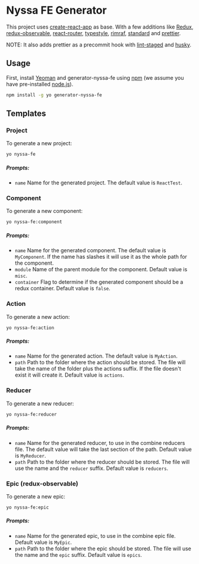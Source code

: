 # Nyssa FE Generator

This project uses [create-react-app](https://github.com/facebookincubator/create-react-app) as base. With a few additions like [Redux](http://redux.js.org/), [redux-observable](https://redux-observable.js.org/), [react-router](https://github.com/ReactTraining/react-router), [typestyle](https://github.com/typestyle/typestyle), [rimraf](https://github.com/isaacs/rimraf), [standard](https://standardjs.com/) and [prettier](https://github.com/prettier/prettier).

NOTE: It also adds prettier as a precommit hook with [lint-staged](https://github.com/okonet/lint-staged) and [husky](https://github.com/typicode/husky).

## Usage

First, install [Yeoman](http://yeoman.io) and generator-nyssa-fe using [npm](https://www.npmjs.com/) (we assume you have pre-installed [node.js](https://nodejs.org/)).

```bash
npm install -g yo generator-nyssa-fe
```

## Templates

### Project

To generate a new project:

```bash
yo nyssa-fe
```

##### Prompts:

- `name`
  Name for the generated project. The default value is `ReactTest`.

### Component

To generate a new component:

```bash
yo nyssa-fe:component
```

##### Prompts:

- `name`
  Name for the generated component. The default value is `MyComponent`. If the name has slashes it will use it as the whole path for the component.
- `module`
  Name of the parent module for the component. Default value is `misc`.
- `container`
  Flag to determine if the generated component should be a redux container. Default value is `false`.

### Action

To generate a new action:

```bash
yo nyssa-fe:action
```

##### Prompts:

- `name`
  Name for the generated action. The default value is `MyAction`.
- `path`
  Path to the folder where the action should be stored. The file will take the name of the folder plus the actions suffix. If the file doesn't exist it will create it. Default value is `actions`.

### Reducer

To generate a new reducer:

```bash
yo nyssa-fe:reducer
```

##### Prompts:

- `name`
  Name for the generated reducer, to use in the combine reducers file. The default value will take the last section of the path. Default value is `MyReducer`.
- `path`
  Path to the folder where the reducer should be stored. The file will use the name and the `reducer` suffix. Default value is `reducers`.

### Epic (redux-observable)

To generate a new epic:

```bash
yo nyssa-fe:epic
```

##### Prompts:

- `name`
  Name for the generated epic, to use in the combine epic file. Default value is `MyEpic`.
- `path`
  Path to the folder where the epic should be stored. The file will use the name and the `epic` suffix. Default value is `epics`.
